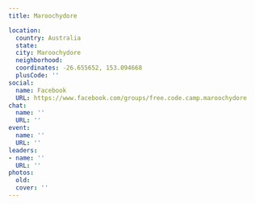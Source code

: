 ```yaml
---
title: Maroochydore

location:
  country: Australia
  state: 
  city: Maroochydore
  neighborhood: 
  coordinates: -26.655652, 153.094668
  plusCode: ''
social:
  name: Facebook
  URL: https://www.facebook.com/groups/free.code.camp.maroochydore
chat:
  name: ''
  URL: ''
event:
  name: ''
  URL: ''
leaders:
- name: ''
  URL: ''
photos:
  old: 
  cover: ''
---
```

